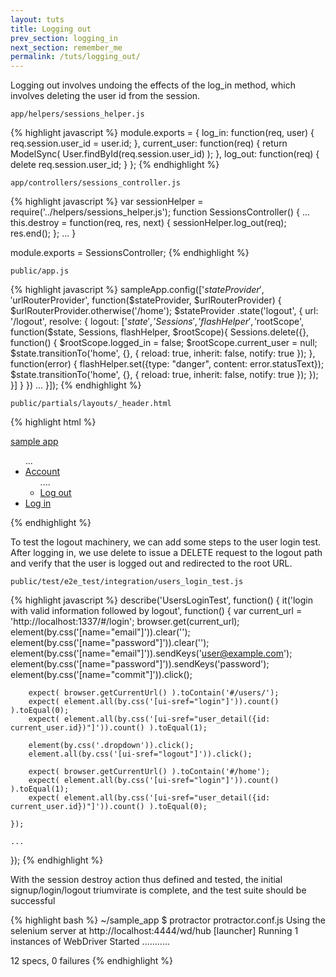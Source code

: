 ```yaml
---
layout: tuts
title: Logging out
prev_section: logging_in
next_section: remember_me
permalink: /tuts/logging_out/
---
```


Logging out involves undoing the effects of the log_in method, which involves deleting the user id from the session.

`app/helpers/sessions_helper.js`

{% highlight javascript %}
module.exports = {
	log_in: function(req, user) {
		req.session.user_id = user.id;
	},
	current_user: function(req) {
		return ModelSync( User.findById(req.session.user_id) );
	},
	log_out: function(req) {
		delete req.session.user_id;
	}
};
{% endhighlight %}

`app/controllers/sessions_controller.js`

{% highlight javascript %}
var sessionHelper = require('../helpers/sessions_helper.js');
function SessionsController() {
	...
	this.destroy = function(req, res, next) {
		sessionHelper.log_out(req);
		res.end();
	};
	...
}

module.exports = SessionsController;
{% endhighlight %}

`public/app.js`

{% highlight javascript %}
sampleApp.config(['$stateProvider', '$urlRouterProvider', function($stateProvider, $urlRouterProvider) {
	$urlRouterProvider.otherwise('/home');
	$stateProvider
	.state('logout', {
		url: '/logout',
		resolve: {
			logout: ['$state', 'Sessions', 'flashHelper', '$rootScope', function($state, Sessions, flashHelper, $rootScope){
				Sessions.delete({}, function() {
					$rootScope.logged_in = false;
					$rootScope.current_user = null;
					$state.transitionTo('home', {}, {
						reload: true, inherit: false, notify: true
					});
				}, function(error) {
					flashHelper.set({type: "danger", content: error.statusText});
					$state.transitionTo('home', {}, {
						reload: true, inherit: false, notify: true
					});
				});
			}]
		}
	})
	...
}]);
{% endhighlight %}

`public/partials/layouts/_header.html`

{% highlight html %}
<div class="container">
	<a href ui-sref="home" ui-sref-opts="{reload: true}" id="logo">sample app</a>
	<nav>
		<ul class="nav navbar-nav navbar-right">
			...
			<li ng-if="logged_in" class="dropdown">
				<a href class="dropdown-toggle" data-toggle="dropdown">
					Account <b class="caret"></b>
				</a>
				<ul class="dropdown-menu">
					....
					<li><a href ui-sref="logout" ui-sref-opts="{reload: true}">Log out</a></li>
				</ul>
			</li>
			<li ng-if="!logged_in"><a href ui-sref="login" ui-sref-opts="{reload: true}">Log in</a></li>
		</ul>
	</nav>
</div>
{% endhighlight %}

To test the logout machinery, we can add some steps to the user login test. After logging in, we use delete to issue a DELETE request to the logout path and verify that the user is logged out and redirected to the root URL.

`public/test/e2e_test/integration/users_login_test.js`

{% highlight javascript %}
describe('UsersLoginTest', function() {
	it('login with valid information followed by logout', function() {
		var current_url = 'http://localhost:1337/#/login';
		browser.get(current_url);
		element(by.css('[name="email"]')).clear('');
		element(by.css('[name="password"]')).clear('');
		element(by.css('[name="email"]')).sendKeys('user@example.com');
		element(by.css('[name="password"]')).sendKeys('password');
		element(by.css('[name="commit"]')).click();

		expect( browser.getCurrentUrl() ).toContain('#/users/');
		expect( element.all(by.css('[ui-sref="login"]')).count() ).toEqual(0);
		expect( element.all(by.css('[ui-sref="user_detail({id: current_user.id})"]')).count() ).toEqual(1);

		element(by.css('.dropdown')).click();
		element.all(by.css('[ui-sref="logout"]')).click();

		expect( browser.getCurrentUrl() ).toContain('#/home');
		expect( element.all(by.css('[ui-sref="login"]')).count() ).toEqual(1);
		expect( element.all(by.css('[ui-sref="user_detail({id: current_user.id})"]')).count() ).toEqual(0);

	});

	...
});
{% endhighlight %}

With the session destroy action thus defined and tested, the initial signup/login/logout triumvirate is complete, and the test suite should be successful

{% highlight bash %}
~/sample_app $ protractor protractor.conf.js
Using the selenium server at http://localhost:4444/wd/hub
[launcher] Running 1 instances of WebDriver
Started
...........

12 specs, 0 failures
{% endhighlight %}
